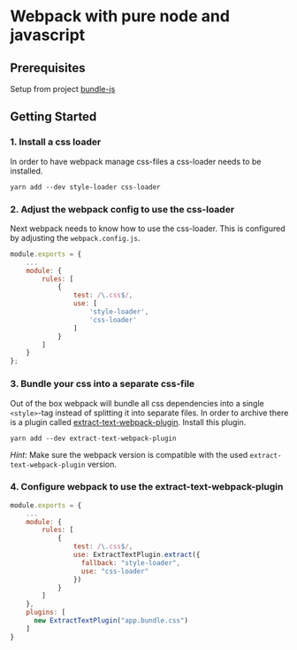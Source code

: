 # Webpack with pure node and javascript

## Prerequisites

Setup from project [bundle-js](../bundle-js/README.md)

## Getting Started

### 1. Install a css loader

In order to have webpack manage css-files a css-loader needs to be installed.

```
yarn add --dev style-loader css-loader
```

### 2. Adjust the webpack config to use the css-loader

Next webpack needs to know how to use the css-loader. This is configured by adjusting the `webpack.config.js`.

```js
module.exports = {
    ...
    module: {
        rules: [
            {
                test: /\.css$/,
                use: [
                    'style-loader',
                    'css-loader'
                ]
            }
        ]
    }
};
```

### 3. Bundle your css into a separate css-file

Out of the box webpack will bundle all css dependencies into a single `<style>`-tag instead of splitting it into separate files. In order to archive there is a plugin called [extract-text-webpack-plugin](https://webpack.js.org/plugins/extract-text-webpack-plugin/). Install this plugin.

```
yarn add --dev extract-text-webpack-plugin
```

*Hint*: Make sure the webpack version is compatible with the used `extract-text-webpack-plugin` version.

### 4. Configure webpack to use the extract-text-webpack-plugin

```js
module.exports = {
    ...
    module: {
        rules: [
            {
                test: /\.css$/,
                use: ExtractTextPlugin.extract({
                  fallback: "style-loader",
                  use: "css-loader"
                })
            }
        ]
    },
    plugins: [
      new ExtractTextPlugin("app.bundle.css")
    ]
}
```